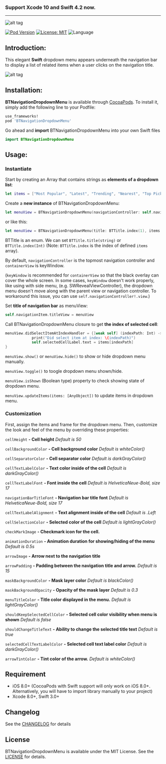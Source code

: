 ### Support Xcode 10 and Swift 4.2 now.

---

![alt tag](https://github.com/PhamBaTho/BTNavigationDropdownMenu/blob/master/Assets/BTNavigationDropdownLogo.png)

[![Pod Version](https://img.shields.io/cocoapods/v/BTNavigationDropdownMenu.svg?style=flat)](http://cocoadocs.org/docsets/BTNavigationDropdownMenu/)
[![License: MIT](https://img.shields.io/badge/license-MIT-blue.svg?style=flat)](https://github.com/PhamBaTho/BTNavigationDropdownMenu/blob/master/LICENSE)
![Language](https://img.shields.io/badge/language-Swift-brightgreen.svg?style=flat)
<!--[![Build Status](https://travis-ci.org/PhamBaTho/BTNavigationDropdownMenu.svg?branch=master)](https://travis-ci.org/PhamBaTho/BTNavigationDropdownMenu)-->

## Introduction:
This elegant **Swift** dropdown menu appears underneath the navigation bar to display a list of related items when a user clicks on the navigation title.

![alt tag](https://github.com/PhamBaTho/BTNavigationDropdownMenu/blob/master/Assets/Demo.gif)

## Installation:
**BTNavigationDropdownMenu** is available through [CocoaPods](http://cocoapods.org). To install it, simply add the following line to your Podfile:

```ruby
use_frameworks!
pod 'BTNavigationDropdownMenu'
```
Go ahead and **import** BTNavigationDropdownMenu into your own Swift files 
```swift
import BTNavigationDropdownMenu
```

## Usage:
### Instantiate
Start by creating an Array that contains strings as **elements of a dropdown list**:
```swift
let items = ["Most Popular", "Latest", "Trending", "Nearest", "Top Picks"]
```
Create a **new instance** of BTNavigationDropdownMenu:
```swift
let menuView = BTNavigationDropdownMenu(navigationController: self.navigationController, containerView: self.navigationController!.view, title: BTTitle.title("Dropdown Menu"), items: items)
```
or like this:
```swift
let menuView = BTNavigationDropdownMenu(title: BTTitle.index(1), items: items)
```

BTTitle is an enum. We can set `BTTitle.title(string)` or `BTTitle.index(Int)` (Note: `BTTitle.index` is the index of defined `items` array).

By default, `navigationController` is the topmost navigation controller and `containerView` is keyWindow. 

(`keyWindow` is recommended for `containerView` so that the black overlay can cover the whole screen. In some cases, `keyWindow` doesn't work properly, like using with side menu, (e.g. SWRevealViewController), the dropdown menu doesn't move along with the parent view or navigation controller. To workaround this issue, you can use `self.navigationController!.view`.)

Set **title of navigation bar** as menuView:
```swift
self.navigationItem.titleView = menuView
```
Call BTNavigationDropdownMenu closure to get **the index of selected cell**:
```swift
menuView.didSelectItemAtIndexHandler = {[weak self] (indexPath: Int) -> () in
            print("Did select item at index: \(indexPath)")
            self.selectedCellLabel.text = items[indexPath]
}
```
`menuView.show()` or `menuView.hide()` to show or hide dropdown menu manually.

`menuView.toggle()` to toogle dropdown menu shown/hide.

`menuView.isShown` (Boolean type) property to check showing state of dropdown menu.

`menuView.updateItems(items: [AnyObject])` to update items in dropdown menu.

### Customization
First, assign the items and frame for the dropdown menu. Then, customize the look and feel of the menu by overriding these properties:

`cellHeight` **- Cell height** *Default is 50*

`cellBackgroundColor` **- Cell background color** *Default is whiteColor()*

`cellSeparatorColor` **- Cell separator color** *Default is darkGrayColor()*

`cellTextLabelColor` **- Text color inside of the cell** *Default is darkGrayColor()*

`cellTextLabelFont` **- Font inside the cell** *Default is HelveticaNeue-Bold, size 17*

`navigationBarTitleFont` **- Navigation bar title font** *Default is HelveticaNeue-Bold, size 17*

`cellTextLabelAlignment` **- Text alignment inside of the cell** *Default is .Left*

`cellSelectionColor`  **- Selected color of the cell** *Default is lightGrayColor()*

`checkMarkImage`  **- Checkmark icon for the cell.**

`animationDuration`  **- Animation duration for showing/hiding of the menu** *Default is 0.5s*

`arrowImage`  **- Arrow next to the navigation title**

`arrowPadding`  **- Padding between the navigation title and arrow.** *Default is 15*

`maskBackgroundColor`  **- Mask layer color** *Default is blackColor()*

`maskBackgroundOpacity`  **- Opacity of the mask layer** *Default is 0.3*

`menuTitleColor`  **- Title color displayed in the menu.** *Default is lightGrayColor()*

`shouldKeepSelectedCellColor` **- Selected cell color visibility when menu is shown** *Default is false*

`shouldChangeTitleText` **- Ability to change the selected title text** *Default is true*

`selectedCellTextLabelColor`  **- Selected cell text label color** *Default is darkGrayColor()*

`arrowTintColor`  **- Tint color of the arrow.** *Default is whiteColor()*

## Requirement
- iOS 8.0+ (CocoaPods with Swift support will only work on iOS 8.0+. Alternatively, you will have to import library manually to your project)
- Xcode 8.0+, Swift 3.0+

## Changelog
See the [CHANGELOG](https://github.com/PhamBaTho/BTNavigationDropdownMenu/blob/master/CHANGELOG.md) for details

## License
BTNavigationDropdownMenu is available under the MIT License. See the [LICENSE](https://github.com/PhamBaTho/BTNavigationDropdownMenu/blob/master/LICENSE) for details.
